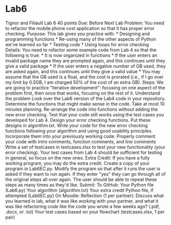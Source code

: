 # Lab6
Tignor and Filiault
Lab 6
40 points
Due: Before Next Lab
Problem:
You need to refactor the mobile phone cost application so that it has proper error checking.
Purpose:
This lab gives you practice with: * Designing and programming functions * Re-using many of the other aspects of Python we've learned so far * Testing code * Using loops for error checking
Details:
You need to refactor some example code from Lab 4 so that the following is true: * It is now organized in functions * If the user enters an invalid package name they are prompted again, and this continues until they give a valid package * If the user enters a negative number of GB used, they are asked again, and this continues until they give a valid value * You may assume that the GB used is a float, and the cost is prorated (i.e., if I go over my limit by 0.5GB, I am charged 50% of the cost of an extra GB).
Steps:
We are going to practice "iterative development": focusing on one aspect of the problem first, then once that works, focusing on the rest of it.
Understand the problem
Look over the Lab6 version of the Lab4 code in your repository.
Determine the functions that might make sense in the code. Take at most 10 minutes planning.
Re-arrange the code into functions without adding the new error checking.
Test that your code still works using the test cases you developed for Lab 4.
Design your error checking functions. Put these designs in algorithm.txt.
Write your code for the new error checking functions following your algorithm and using good usability principles. Incorporate them into your previously working code.
Properly comment your code with intro comments, function comments, and line comments
Write a set of testcases in testcases.xlsx to test your new functionality (your error checking). Your test cases from Lab 4 should be sufficient for testing in general, so focus on the new ones.
Extra Credit:
If you have a fully working program, you may do the extra credit. Create a copy of your program in Lab6EC.py. Modify the program so that after it runs the user is asked if they want to run again. If they enter "yes" they can go through all of the original steps all over again. The user should be able to repeat these steps as many times as they'd like.
Submit:
To GitHub: 
Your Python file (Lab6.py)
Your algorithm (algorithm.txt)
Your extra credit Python file, if attempted (Lab6EC.py)
On Moodle:
Reflection (1 per partner): Discuss what you learned in lab, what it was like working with your partner, and what it was like refactoring code like the code you wrote a few weeks ago? (.pdf, .docx, or .txt)
Your test cases based on your flowchart (testcases.xlsx, 1 per pair)
